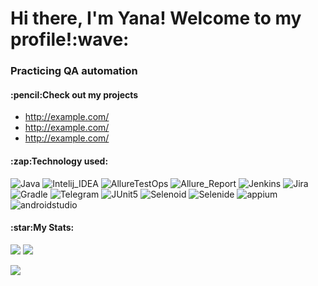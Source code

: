 <h1 align="left">Hi there, I'm Yana! Welcome to my profile!:wave:</a> 

<h3 align="left">Practicing QA automation</h3>

<h4 align="left">:pencil:Check out my projects</h4>

* <http://example.com/>
* <http://example.com/>
* <http://example.com/>

<h4 align="left">:zap:Technology used:</h4>

![Java](https://user-images.githubusercontent.com/99205353/175907558-480b2e8a-8552-4612-872b-f9ab19cd13fe.png)
![Intelij_IDEA](https://user-images.githubusercontent.com/99205353/175907646-f4c0d57a-1331-4516-a6d4-82e870b1a31f.png)
![AllureTestOps](https://user-images.githubusercontent.com/99205353/175907805-7641d26d-953a-47c8-bc7d-23f1a740e4fd.png)
![Allure_Report](https://user-images.githubusercontent.com/99205353/175907815-3e3bb9c9-c51b-4361-aeb1-6c58298f19cd.png)
![Jenkins](https://user-images.githubusercontent.com/99205353/175907860-92d374bf-64b3-4162-98e6-71b315085a06.png)
![Jira](https://user-images.githubusercontent.com/99205353/175907876-1e17719d-8f29-44f1-bc4e-62ace35e25f7.png)
![Gradle](https://user-images.githubusercontent.com/99205353/175907927-0bcfc6e5-a252-4c51-9d12-5c983c288860.png)
![Telegram](https://user-images.githubusercontent.com/99205353/175907960-1167dc5a-7758-4ebc-8fe1-cade3b29ac71.png)
![JUnit5](https://user-images.githubusercontent.com/99205353/177577551-763f9195-0a64-47f2-83d6-9c5f1da5dde9.png)
![Selenoid](https://user-images.githubusercontent.com/99205353/177577601-eb1945c2-2a0c-4d82-8615-93a33ced1296.png)
![Selenide](https://user-images.githubusercontent.com/99205353/177577616-0a9eddf7-c199-4eda-b23d-568713f8600e.png)
![appium](https://user-images.githubusercontent.com/99205353/177578034-ea5fc39a-0d5b-4131-8c7a-b0f81f21e155.png)
![androidstudio](https://user-images.githubusercontent.com/99205353/177578052-ecfd1a9b-6dc0-4993-96d6-46652a0a8533.png)




<h4 align="left">:star:My Stats:</h4>

![](https://github-profile-summary-cards.vercel.app/api/cards/stats?username=schwester34&theme=solarized_dark) ![](https://github-profile-summary-cards.vercel.app/api/cards/repos-per-language?username=schwester34&theme=solarized_dark)

![](https://github-profile-summary-cards.vercel.app/api/cards/profile-details?username=schwester34&theme=solarized_dark)
